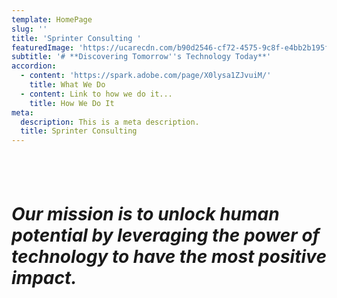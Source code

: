 ```yaml
---
template: HomePage
slug: ''
title: 'Sprinter Consulting '
featuredImage: 'https://ucarecdn.com/b90d2546-cf72-4575-9c8f-e4bb2b195f52/'
subtitle: '# **Discovering Tomorrow''s Technology Today**'
accordion:
  - content: 'https://spark.adobe.com/page/X0lysa1ZJvuiM/'
    title: What We Do
  - content: Link to how we do it...
    title: How We Do It
meta:
  description: This is a meta description.
  title: Sprinter Consulting
---
```

# 

```

```

```

```

# **_Our mission is to unlock human potential by leveraging the power of technology to have the most positive impact._**
